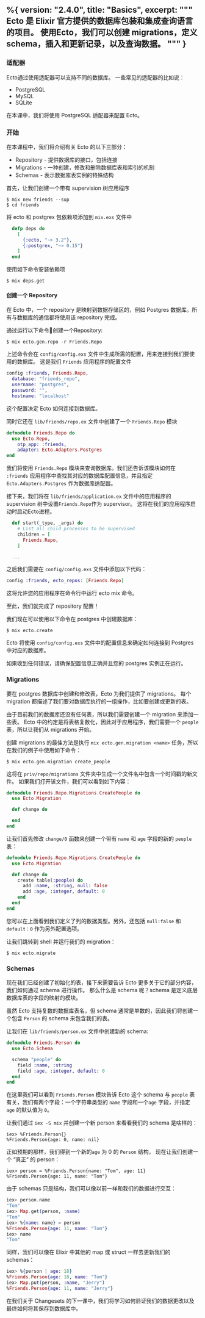 %{
  version: "2.4.0",
  title: "Basics",
  excerpt: """
  Ecto 是 Elixir 官方提供的数据库包装和集成查询语言的项目。 使用Ecto，我们可以创建 migrations，定义 schema，插入和更新记录，以及查询数据。
  """
}
---

### 适配器

Ecto通过使用适配器可以支持不同的数据库。 一些常见的适配器的比如说：

* PostgreSQL
* MySQL
* SQLite

在本课中，我们将使用 PostgreSQL 适配器来配置 Ecto。

### 开始

在本课程中，我们将介绍有关 Ecto 的以下三部分：
* Repository - 提供数据库的接口，包括连接
* Migrations - 一种创建，修改和删除数据库表和索引的机制
* Schemas - 表示数据库表实例的特殊结构

首先，让我们创建一个带有 supervision 树应用程序

```shell
$ mix new friends --sup
$ cd friends
```

将 ecto 和 postgrex 包依赖项添加到 `mix.exs` 文件中

```elixir
  defp deps do
    [
      {:ecto, "~> 3.2"},
      {:postgrex, "~> 0.15"}
    ]
  end
```

使用如下命令安装依赖项

```shell
$ mix deps.get
```

#### 创建一个 Repository


在 Ecto 中，一个 repository 是映射到数据存储区的，例如 Postgres 数据库。所有与数据库的通信都将使用该 repository 完成。

通过运行以下命令创建一个Repository:

```shell
$ mix ecto.gen.repo -r Friends.Repo
```

上述命令会在 `config/config.exs` 文件中生成所需的配置，用来连接到我们要使用的数据库。
这是我们 `Friends` 应用程序的配置文件

```elixir
config :friends, Friends.Repo,
  database: "friends_repo",
  username: "postgres",
  password: "",
  hostname: "localhost"
```

这个配置决定 Ecto 如何连接到数据库。

同时它还在 `lib/friends/repo.ex` 文件中创建了一个 `Friends.Repo` 模块

```elixir
defmodule Friends.Repo do
  use Ecto.Repo,
    otp_app: :friends,
    adapter: Ecto.Adapters.Postgres
end
```

我们将使用 `Friends.Repo` 模块来查询数据库。我们还告诉该模块如何在 `:friends` 应用程序中查找其对应的数据库配置信息，并且指定 `Ecto.Adapters.Postgres` 作为数据库适配器。

接下来，我们将在 `lib/friends/application.ex` 文件中的应用程序的 supervision 树中设置`Friends.Repo`作为 supervisor。
这将在我们的应用程序启动时启动Ecto进程。

```elixir
  def start(_type, _args) do
    # List all child processes to be supervised
    children = [
      Friends.Repo,
    ]

  ...
```

之后我们需要在 `config/config.exs` 文件中添加以下代码：

```elixir
config :friends, ecto_repos: [Friends.Repo]
```

这将允许您的应用程序在命令行中运行 ecto mix 命令。

至此，我们就完成了 repository 配置！

我们现在可以使用以下命令在 postgres 中创建数据库：

```shell
$ mix ecto.create
```

Ecto 将使用 `config/config.exs` 文件中的配置信息来确定如何连接到 Postgres 中对应的数据库。

如果收到任何错误，请确保配置信息正确并且您的 postgres 实例正在运行。

### Migrations

要在 postgres 数据库中创建和修改表，Ecto 为我们提供了 migrations。
每个 migration 都描述了我们要对数据库执行的一组操作，比如要创建或更新的表。

由于目前我们的数据库还没有任何表，所以我们需要创建一个 migration 来添加一些表。
Ecto 中的约定是将表格复数化，因此对于应用程序，我们需要一个 `people` 表，所以让我们从 migrations 开始。

创建 migrations 的最佳方法是执行 `mix ecto.gen.migration <name>` 任务，所以在我们的例子中使用如下命令：

```shell
$ mix ecto.gen.migration create_people
```

这将在 `priv/repo/migrations` 文件夹中生成一个文件名中包含一个时间戳的新文件。
如果我们打开该文件，我们可以看到如下内容：

```elixir
defmodule Friends.Repo.Migrations.CreatePeople do
  use Ecto.Migration

  def change do

  end
end
```

让我们首先修改 `change/0` 函数来创建一个带有 `name` 和 `age` 字段的新的 `people` 表：

```elixir
defmodule Friends.Repo.Migrations.CreatePeople do
  use Ecto.Migration

  def change do
    create table(:people) do
      add :name, :string, null: false
      add :age, :integer, default: 0
    end
  end
end
```

您可以在上面看到我们定义了列的数据类型。另外，还包括 `null:false` 和 `default：0` 作为另外配置选项。

让我们跳转到 shell 并运行我们的 migration：

```shell
$ mix ecto.migrate
```

### Schemas

现在我们已经创建了初始化的表，接下来需要告诉 Ecto 更多关于它的部分内容，我们如何通过 schema 进行操作。
那么什么是 schema 呢？schema 是定义底层数据库表的字段的映射的模块。

虽然 Ecto 支持复数的数据库表名，但 schema 通常是单数的，因此我们将创建一个包含 `Person` 的 schema 来包含我们的表。

让我们在 `lib/friends/person.ex` 文件中创建新的 schema:

```elixir
defmodule Friends.Person do
  use Ecto.Schema

  schema "people" do
    field :name, :string
    field :age, :integer, default: 0
  end
end
```

在这里我们可以看到 `Friends.Person` 模块告诉 Ecto 这个 schema 与 `people` 表有关，我们有两个字段：一个字符串类型的 `name` 字段和一个`age` 字段，并指定 `age` 的默认值为 `0`。


让我们通过 `iex -S mix` 并创建一个新 person 来看看我们的 schema 是啥样的：

```shell
iex> %Friends.Person{}
%Friends.Person{age: 0, name: nil}
```

正如预期的那样，我们得到一个新的`age` 为 0 的 `Person` 结构，
现在让我们创建一个 “真正“ 的 person：

```shell
iex> person = %Friends.Person{name: "Tom", age: 11}
%Friends.Person{age: 11, name: "Tom"}
```

由于 schemas 只是结构，我们可以像以前一样和我们的数据进行交互：

```elixir
iex> person.name
"Tom"
iex> Map.get(person, :name)
"Tom"
iex> %{name: name} = person
%Friends.Person{age: 11, name: "Tom"}
iex> name
"Tom"
```

同样，我们可以像在 Elixir 中其他的 map 或 struct 一样去更新我们的 schemas：

```elixir
iex> %{person | age: 18}
%Friends.Person{age: 18, name: "Tom"}
iex> Map.put(person, :name, "Jerry")
%Friends.Person{age: 11, name: "Jerry"}
```

在我们关于 Changesets 的下一课中，我们将学习如何验证我们的数据更改以及最终如何将其保存到数据库中。
